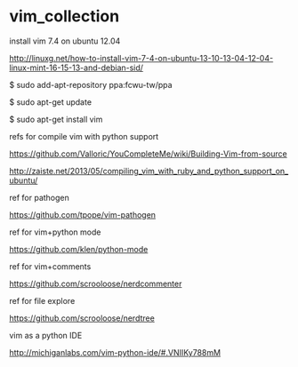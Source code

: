 # vim_collection

install vim 7.4 on ubuntu 12.04

http://linuxg.net/how-to-install-vim-7-4-on-ubuntu-13-10-13-04-12-04-linux-mint-16-15-13-and-debian-sid/

$ sudo add-apt-repository ppa:fcwu-tw/ppa

$ sudo apt-get update

$ sudo apt-get install vim

refs for compile vim with python support

https://github.com/Valloric/YouCompleteMe/wiki/Building-Vim-from-source

http://zaiste.net/2013/05/compiling_vim_with_ruby_and_python_support_on_ubuntu/ 

ref for pathogen

https://github.com/tpope/vim-pathogen

ref for vim+python mode

https://github.com/klen/python-mode

ref for vim+comments

https://github.com/scrooloose/nerdcommenter

ref for file explore

https://github.com/scrooloose/nerdtree

vim as a python IDE

http://michiganlabs.com/vim-python-ide/#.VNIIKy788mM


